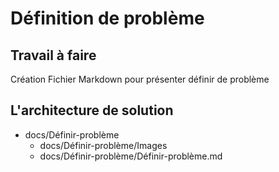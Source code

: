 # Définition de problème

## Travail à faire

Création Fichier Markdown pour présenter définir de problème

## L'architecture de solution

- docs/Définir-problème
  - docs/Définir-problème/Images
  - docs/Définir-problème/Définir-problème.md
